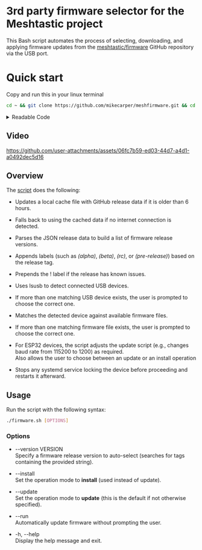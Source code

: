# 3rd party firmware selector for the Meshtastic project
This Bash script automates the process of selecting, downloading, and applying firmware updates from the [meshtastic/firmware](https://github.com/meshtastic/firmware) GitHub repository via the USB port.

# Quick start
Copy and run this in your linux terminal 
```bash
cd ~ && git clone https://github.com/mikecarper/meshfirmware.git && cd meshfirmware && chmod +x firmware.sh && ./firmware.sh
```
<details>
  <summary>Readable Code</summary>  
    
```bash
cd ~
git clone https://github.com/mikecarper/meshfirmware.git
cd meshfirmware
chmod +x firmware.sh
./firmware.sh
```

</details>


Video
-----

https://github.com/user-attachments/assets/06fc7b59-ed03-44d7-a4d1-a0492dec5d16




Overview
--------

The [script](https://github.com/mikecarper/meshfirmware/blob/main/firmware.sh) does the following:

*   Updates a local cache file with GitHub release data if it is older than 6 hours.

*   Falls back to using the cached data if no internet connection is detected.

*   Parses the JSON release data to build a list of firmware release versions.

*   Appends labels (such as _(alpha)_, _(beta)_, _(rc)_, or _(pre-release)_) based on the release tag.

*   Prepends the ! label if the release has known issues.

*   Uses lsusb to detect connected USB devices.

*   If more than one matching USB device exists, the user is prompted to choose the correct one.

*   Matches the detected device against available firmware files.

*   If more than one matching firmware file exists, the user is prompted to choose the correct one.

*   For ESP32 devices, the script adjusts the update script (e.g., changes baud rate from 115200 to 1200) as required.  
    Also allows the user to choose between an update or an install operation

*   Stops any systemd service locking the device before proceeding and restarts it afterward.



Usage
-----

Run the script with the following syntax:

```bash
./firmware.sh [OPTIONS]   
```

### Options

*   \--version VERSION  
    Specify a firmware release version to auto-select (searches for tags containing the provided string).

*   \--install  
    Set the operation mode to **install** (used instead of update).

*   \--update  
    Set the operation mode to **update** (this is the default if not otherwise specified).

*   \--run  
    Automatically update firmware without prompting the user.

*   \-h, --help  
    Display the help message and exit.

